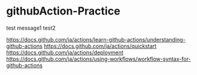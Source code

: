 # githubAction-Practice
test message1
test2

https://docs.github.com/ja/actions/learn-github-actions/understanding-github-actions
https://docs.github.com/ja/actions/quickstart
https://docs.github.com/ja/actions/deployment
https://docs.github.com/ja/actions/using-workflows/workflow-syntax-for-github-actions

